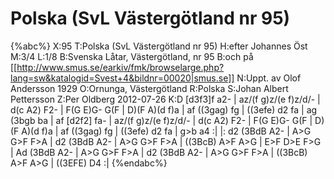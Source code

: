 # Polska (SvL Västergötland nr 95)

{%abc%}
X:95
T:Polska (SvL Västergötland nr 95)
H:efter Johannes Öst
M:3/4
L:1/8
B:Svenska Låtar, Västergötland, nr 95
B:och på [[http://www.smus.se/earkiv/fmk/browselarge.php?lang=sw&katalogid=Svest+4&bildnr=00020|smus.se]]
N:Uppt. av Olof Andersson 1929
O:Ornunga, Västergötland
R:Polska
S:Johan Albert Pettersson
Z:Per Oldberg 2012-07-26
K:D
[d3f3]f a2- | az/(f g)z/(e f)z/d/- | d(c A2) F2- | F(G E)G- G(F | 
D)(F A)(d f)a | af ((3gag) fg | ((3efe) d2 fa | ag (3bgb ba | 
af [d2f2] fa- | az/(f g)z/(e f)z/d/- | d(c A2) F2- | F(G E)G- G(F |
D)(F A)(d f)a | af ((3gag) fg | ((3efe) d2 fa | g>b a4 :| 
|: d2 (3BdB A2- | A>G G>F F>A | d2 (3BdB A2- | A>G G>F F>A | 
((3BcB) A>F A>G | E>F D>E F>G | Ad (3BdB A2- | A>G G>F F>A | 
d2 (3BdB A2- | A>G G>F F>A | ((3BcB) A>F A>G | ((3EFE) D4 :| 
{%endabc%}

